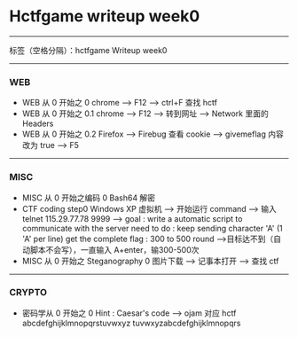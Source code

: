 # Hctfgame writeup week0

----------

标签（空格分隔）：hctfgame Writeup week0

----------

### WEB ###
> 
 - WEB 从 0 开始之 0
   chrome --> F12 --> ctrl+F 查找 hctf
 - WEB 从 0 开始之 0.1
   chrome --> F12 --> 转到网址 --> Network 里面的 Headers
 - WEB 从 0 开始之 0.2
   Firefox --> Firebug 查看 cookie --> givemeflag 内容改为 true --> F5

----------

### MISC ###
> 
 - MISC 从 0 开始之编码 0
   Bash64 解密
 - CTF coding step0
   Windows XP 虚拟机 --> 开始运行 command --> 输入 telnet 115.29.77.78 9999 -->
   goal : write a automatic script to communicate with the server
   need to do : keep sending character 'A' (1 'A' per line)
   get the complete flag : 300 to 500 round 
-->目标达不到（自动脚本不会写），一直输入 A+enter，输300-500次
 - MISC 从 0 开始之 Steganography 0
   图片下载 --> 记事本打开 --> 查找 ctf

----------

### CRYPTO ###
> 
 - 密码学从 0 开始之 0
   Hint : Caesar's code --> ojam 对应 hctf
   abcdefghijklmnopqrstuvwxyz
   tuvwxyzabcdefghijklmnopqrs